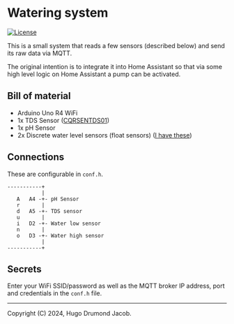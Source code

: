 # Watering system

[![License](https://img.shields.io/badge/License-Apache_2.0-blue.svg)](https://opensource.org/licenses/Apache-2.0)

This is a small system that reads a few sensors (described below) and send
its raw data via MQTT.

The original intention is to integrate it into Home Assistant so that via some
high level logic on Home Assistant a pump can be activated.

## Bill of material

- Arduino Uno R4 WiFi
- 1x TDS Sensor ([CQRSENTDS01](http://www.cqrobot.wiki/index.php/TDS_(Total_Dissolved_Solids)_Meter_Sensor_SKU:_CQRSENTDS01))
- 1x pH Sensor
- 2x Discrete water level sensors (float sensors) ([I have these](https://www.amazon.de/dp/B0B7S2N6B3))

## Connections

These are configurable in `conf.h`.

```
-----------+
           |
   A   A4 -+- pH Sensor
   r       |
   d   A5 -+- TDS sensor
   u       |
   i   D2 -+- Water low sensor
   n       |
   o   D3 -+- Water high sensor
           |
-----------+
```

## Secrets

Enter your WiFi SSID/password as well as the MQTT broker IP address, port and credentials in the `conf.h` file.

----
Copyright (C) 2024, Hugo Drumond Jacob.
